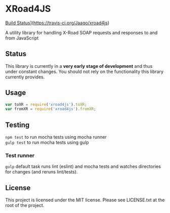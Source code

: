 # XRoad4JS
[Build Status](https://travis-ci.org/Jaaqo/xroad4js.svg?branch=master)](https://travis-ci.org/Jaaqo/xroad4js)

A utility library for handling X-Road SOAP requests and responses to and from JavaScript

## Status
This library is currently in a **very early stage of development** and thus under
constant changes. You should not rely on the functionality this library currently
provides.

## Usage

```javascript
var toXR = require('xroad4js').toXR;
var fromXR = require('xroad4js').fromXR;
```

## Testing
`npm test` to run mocha tests using mocha runner  
`gulp test` to run mocha tests using gulp

### Test runner
`gulp` default task runs lint (eslint) and mocha tests and watches directories
for changes (and reruns lint/tests).

## License
This project is licensed under the MIT license. Please see LICENSE.txt at the
root of the project.
